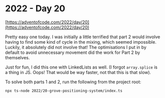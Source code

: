 # 2022 - Day 20

[https://adventofcode.com/2022/day/20](https://adventofcode.com/2022/day/20)

Pretty easy one today. I was initially a little terrified that part 2 would
involve having to find some kind of cycle in the mixing, which seemed impossible.
Luckily, it absolutely did not involve that! The optimisations I put in by default
to avoid unnecessary movement did the work for Part 2 by themselves.

Just for fun, I did this one with LinkedLists as well. (I forgot `array.splice` is
a thing in JS. Oops! That would be way faster, not that this is that slow).

To solve both parts 1 and 2, run the following from the project root:

```sh
npx ts-node 2022/20-grove-positioning-system/index.ts
```
